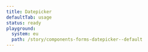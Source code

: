 ```yaml
---
title: Datepicker
defaultTab: usage
status: ready
playground:
  system: eu
  path: /story/components-forms-datepicker--default
---
```


